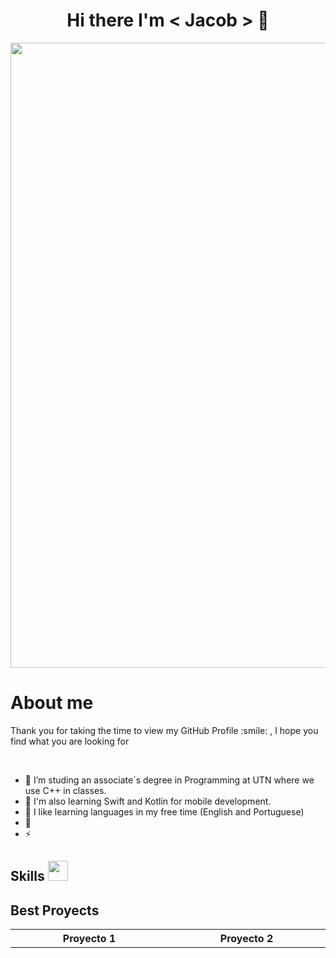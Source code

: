 <p align="center">
   <h1 align="center">Hi there I'm < Jacob > 👋</h1>
</p>
<p align="center">
    <img width="1000" src="https://i.ibb.co/yQrXpyd/Screenshot-2024-07-14-at-9-06-23-PM.png">
</p>

<h1> About me </h1>
<p> Thank you for taking the time to view my GitHub Profile :smile: , I hope you find what you are looking for </p>

<br>


- 🔭 I’m studing an associate´s degree in Programming at UTN where we use C++ in classes.
- 🌱 I'm also learning Swift and Kotlin for mobile development.
- 👯 I like learning languages in my free time (English and Portuguese)
- 💬 
- ⚡ 

<h2> Skills <img src = "https://media2.giphy.com/media/QssGEmpkyEOhBCb7e1/giphy.gif?cid=ecf05e47a0n3gi1bfqntqmob8g9aid1oyj2wr3ds3mg700bl&rid=giphy.gif" width = 32px> </h2>
<h2> Best Proyects </h2>
<table align="center">
   <tr>
      <th width=400px> Proyecto 1 </th>
      <th width=400px> Proyecto 2 </th>
   </tr>
</table>
